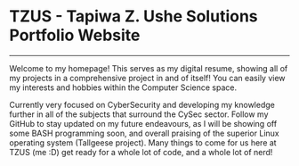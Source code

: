 # TZUS - Tapiwa Z. Ushe Solutions Portfolio Website
---------------------------------------------------
  Welcome to my homepage! This serves as my digital resume, showing all of my projects in a comprehensive project in and of itself! You can easily view my interests and hobbies within the Computer Science space.
  
  Currently very focused on CyberSecurity and developing my knowledge further in all of the subjects that surround the CySec sector.
  Follow my GitHub to stay updated on my future endeavours, as I will be showing off some BASH programming soon, and overall praising of the superior Linux operating system (Tallgeese project).
  Many things to come for us here at TZUS (me :D) get ready for a whole lot of code, and a whole lot of nerd!
